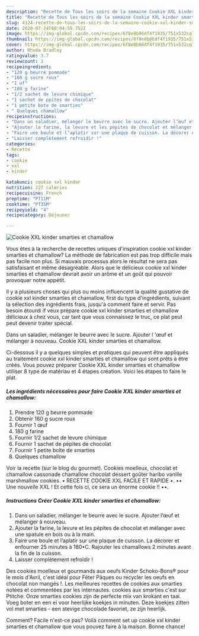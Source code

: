 ```yaml
---
description: "Recette de Tous les soirs de la semaine Cookie XXL kinder smarties et chamallow"
title: "Recette de Tous les soirs de la semaine Cookie XXL kinder smarties et chamallow"
slug: 4124-recette-de-tous-les-soirs-de-la-semaine-cookie-xxl-kinder-smarties-et-chamallow
date: 2020-07-24T00:04:59.752Z
image: https://img-global.cpcdn.com/recipes/6f8e8b86df4f1935/751x532cq70/cookie-xxl-kinder-smarties-et-chamallow-photo-principale-de-la-recette.jpg
thumbnail: https://img-global.cpcdn.com/recipes/6f8e8b86df4f1935/751x532cq70/cookie-xxl-kinder-smarties-et-chamallow-photo-principale-de-la-recette.jpg
cover: https://img-global.cpcdn.com/recipes/6f8e8b86df4f1935/751x532cq70/cookie-xxl-kinder-smarties-et-chamallow-photo-principale-de-la-recette.jpg
author: Rhoda Bradley
ratingvalue: 3.7
reviewcount: 3
recipeingredient:
- "120 g beurre pommade"
- "160 g sucre roux"
- "1 uf"
- "180 g farine"
- "1/2 sachet de levure chimique"
- "1 sachet de ppites de chocolat"
- "1 petite bote de smarties"
- " Quelques chamallow"
recipeinstructions:
- "Dans un saladier, mélanger le beurre avec le sucre. Ajouter l’œuf et mélanger à nouveau."
- "Ajouter la farine, la levure et les pépites de chocolat et mélanger avec une spatule en bois ou à la main."
- "Faire une boule et l’aplatir sur une plaque de cuisson. La décorer et enfourner 25 minutes à 180•C. Rajouter les chamallows 2 minutes avant la fin de la cuisson."
- "Laisser complètement refroidir !"
categories:
- Recette
tags:
- cookie
- xxl
- kinder

katakunci: cookie xxl kinder 
nutrition: 227 calories
recipecuisine: French
preptime: "PT11M"
cooktime: "PT35M"
recipeyield: "4"
recipecategory: Déjeuner

---
```



![Cookie XXL kinder smarties et chamallow](https://img-global.cpcdn.com/recipes/6f8e8b86df4f1935/751x532cq70/cookie-xxl-kinder-smarties-et-chamallow-photo-principale-de-la-recette.jpg)

Vous êtes à la recherche de recettes uniques d'inspiration cookie xxl kinder smarties et chamallow? La méthode de fabrication est pas trop difficile mais pas facile non plus. Si mauvais processus alors le résultat ne sera pas satisfaisant et même désagréable. Alors que le délicieux cookie xxl kinder smarties et chamallow devrait avoir un arôme et un goût qui pouvoir provoquer notre appétit.

Il y a plusieurs choses qui plus ou moins influencent la qualité gustative de cookie xxl kinder smarties et chamallow, first du type d'ingrédients, suivant la sélection des ingrédients frais, jusqu'à comment faire et servir. Pas besoin étourdi if veux prépare cookie xxl kinder smarties et chamallow délicieux à chez vous, car tant que vous connaissez le truc, ce plat peut peut devenir traiter spécial.

Dans un saladier, mélanger le beurre avec le sucre. Ajouter l &#39;œuf et mélanger à nouveau. Cookie XXL kinder smarties et chamallow.


Ci-dessous il y a quelques simples et pratiques qui peuvent être appliqués au traitement cookie xxl kinder smarties et chamallow qui sont prêts à être créés. Vous pouvez préparer Cookie XXL kinder smarties et chamallow utiliser 8 type de matériau et 4 étapes création. Voici les étapes to faire le plat.

<!--inarticleads1-->

##### Les ingrédients nécessaires pour faire Cookie XXL kinder smarties et chamallow:

1. Prendre 120 g beurre pommade
1. Obtenir 160 g sucre roux
1. Fournir 1 œuf
1.  180 g farine
1. Fournir 1/2 sachet de levure chimique
1. Fournir 1 sachet de pépites de chocolat
1. Fournir 1 petite boîte de smarties
1.   Quelques chamallow


Voir la recette (sur le blog du gourmet). Cookies moelleux, chocolat et chamallow cassonade chamallow chocolat dessert goûter haribo vanille marshmallow cookies. • RECETTE COOKIE XXL FACILE ET RAPIDE •. •• Une nouvelle XXL ! Et cette fois ci, ce sera un énorme cookie !! ••. 

<!--inarticleads2-->

##### Instructions Créer Cookie XXL kinder smarties et chamallow:

1. Dans un saladier, mélanger le beurre avec le sucre. Ajouter l’œuf et mélanger à nouveau.
1. Ajouter la farine, la levure et les pépites de chocolat et mélanger avec une spatule en bois ou à la main.
1. Faire une boule et l’aplatir sur une plaque de cuisson. La décorer et enfourner 25 minutes à 180•C. Rajouter les chamallows 2 minutes avant la fin de la cuisson.
1. Laisser complètement refroidir !


Des cookies moelleux et gourmands aux oeufs Kinder Schoko-Bons® pour le mois d&#39;Avril, c&#39;est idéal pour Fêter Pâques ou recycler les oeufs en chocolat non mangés !. Les meilleures recettes de cookies aux smarties notées et commentées par les internautes. cookies aux smarties c&#39;est sur Ptitche. Onze smarties cookies zijn de perfecte mix van krokant en taai. Voeg boter en een ei voor heerlijke koekjes in minuten. Deze koekjes zitten vol met smarties - een stevige chocolade favoriet, ze zijn heerlijk. 


Comment? Facile n'est-ce pas? Voilà comment set up cookie xxl kinder smarties et chamallow que vous pouvez faire à la maison. Bonne chance!
